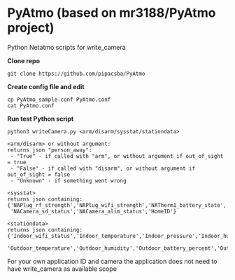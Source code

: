 # PyAtmo (based on mr3188/PyAtmo project)
Python Netatmo scripts for write_camera

<b>Clone repo</b>
```
git clone https://github.com/pipacsba/PyAtmo
```

<b>Create config file and edit</b>
```
cp PyAtmo_sample.conf PyAtmo.conf
cat PyAtmo.conf

```

<b>Run test Python script</b>
```
python3 writeCamera.py <arm/disarm/sysstat/stationdata>

<arm/disarm> or without argument:
returns json "person_away":
 - "True" - if called with "arm", or without argument if out_of_sight = true
 - "False" - if called with "disarm", or without argument if out_of_sight = false
 - "Unknown" - if something went wrong
 
<sysstat>
returns json containing:
{'NAPlug_rf_strength','NAPlug_wifi_strength','NATherm1_battery_state','NATherm1_rf_strength','NACamera_wifi_strength',
 'NACamera_sd_status','NACamera_alim_status','HomeID'}

<stationdata>
returns json containing:
{'Indoor_wifi_status','Indoor_temperature','Indoor_pressure','Indoor_humidity','Indoor_co2','Indoor_noise',
 'Outdoor_temperature','Outdoor_humidity','Outdoor_battery_percent','Outdoor_rf_status','device_last_seen'}
```

For your own application ID and camera the application does not need to have write_camera as available scope
